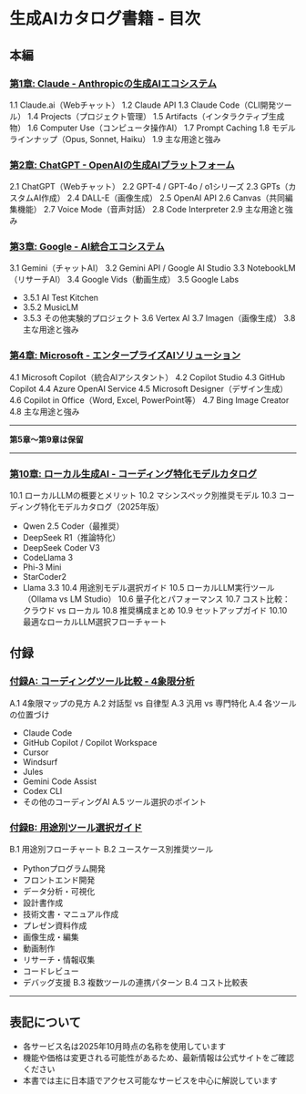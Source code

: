 # 生成AIカタログ書籍 - 目次

## 本編

### [第1章: Claude - Anthropicの生成AIエコシステム](01_Claude.md)
1.1 Claude.ai（Webチャット）
1.2 Claude API
1.3 Claude Code（CLI開発ツール）
1.4 Projects（プロジェクト管理）
1.5 Artifacts（インタラクティブ生成物）
1.6 Computer Use（コンピュータ操作AI）
1.7 Prompt Caching
1.8 モデルラインナップ（Opus, Sonnet, Haiku）
1.9 主な用途と強み

### [第2章: ChatGPT - OpenAIの生成AIプラットフォーム](02_ChatGPT.md)
2.1 ChatGPT（Webチャット）
2.2 GPT-4 / GPT-4o / o1シリーズ
2.3 GPTs（カスタムAI作成）
2.4 DALL-E（画像生成）
2.5 OpenAI API
2.6 Canvas（共同編集機能）
2.7 Voice Mode（音声対話）
2.8 Code Interpreter
2.9 主な用途と強み

### [第3章: Google - AI統合エコシステム](03_Google.md)
3.1 Gemini（チャットAI）
3.2 Gemini API / Google AI Studio
3.3 NotebookLM（リサーチAI）
3.4 Google Vids（動画生成）
3.5 Google Labs
   - 3.5.1 AI Test Kitchen
   - 3.5.2 MusicLM
   - 3.5.3 その他実験的プロジェクト
3.6 Vertex AI
3.7 Imagen（画像生成）
3.8 主な用途と強み

### [第4章: Microsoft - エンタープライズAIソリューション](04_Microsoft.md)
4.1 Microsoft Copilot（統合AIアシスタント）
4.2 Copilot Studio
4.3 GitHub Copilot
4.4 Azure OpenAI Service
4.5 Microsoft Designer（デザイン生成）
4.6 Copilot in Office（Word, Excel, PowerPoint等）
4.7 Bing Image Creator
4.8 主な用途と強み

---

**第5章〜第9章は保留**

---

### [第10章: ローカル生成AI - コーディング特化モデルカタログ](10_ローカル生成AI.md)
10.1 ローカルLLMの概要とメリット
10.2 マシンスペック別推奨モデル
10.3 コーディング特化モデルカタログ（2025年版）
   - Qwen 2.5 Coder（最推奨）
   - DeepSeek R1（推論特化）
   - DeepSeek Coder V3
   - CodeLlama 3
   - Phi-3 Mini
   - StarCoder2
   - Llama 3.3
10.4 用途別モデル選択ガイド
10.5 ローカルLLM実行ツール（Ollama vs LM Studio）
10.6 量子化とパフォーマンス
10.7 コスト比較：クラウド vs ローカル
10.8 推奨構成まとめ
10.9 セットアップガイド
10.10 最適なローカルLLM選択フローチャート

## 付録

### [付録A: コーディングツール比較 - 4象限分析](appendix/A_コーディングツール比較.md)
A.1 4象限マップの見方
A.2 対話型 vs 自律型
A.3 汎用 vs 専門特化
A.4 各ツールの位置づけ
   - Claude Code
   - GitHub Copilot / Copilot Workspace
   - Cursor
   - Windsurf
   - Jules
   - Gemini Code Assist
   - Codex CLI
   - その他のコーディングAI
A.5 ツール選択のポイント

### [付録B: 用途別ツール選択ガイド](appendix/B_用途別ツール選択ガイド.md)
B.1 用途別フローチャート
B.2 ユースケース別推奨ツール
   - Pythonプログラム開発
   - フロントエンド開発
   - データ分析・可視化
   - 設計書作成
   - 技術文書・マニュアル作成
   - プレゼン資料作成
   - 画像生成・編集
   - 動画制作
   - リサーチ・情報収集
   - コードレビュー
   - デバッグ支援
B.3 複数ツールの連携パターン
B.4 コスト比較表

---

## 表記について

- 各サービス名は2025年10月時点の名称を使用しています
- 機能や価格は変更される可能性があるため、最新情報は公式サイトをご確認ください
- 本書では主に日本語でアクセス可能なサービスを中心に解説しています

